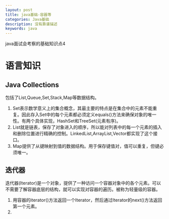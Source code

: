 ```yaml
---
layout: post
title: java基础-容器等
categories: Java基础
description: 没有靠谱描述
keywords: java
---
```

java面试会考察的基础知识点4

# 语言知识
## Java Collections
包括了List,Queue,Set,Stack,Map等数据结构。
1. Set表示数学意义上的集合概念，其最主要的特点是在集合中的元素不能重复。因此存入Set中的每个元素都必须定义equals()方法来确保对象的唯一性。有两个具体实现，HashSet和TreeSet(元素有序)。
2. List就是链表，保存了对象进入的顺序，所以能对列表中的每一个元素的插入和删除位置进行精确的控制。LinkedList,ArrayList,Vector都实现了这个接口。
3. Map提供了从键映射到值的数据结构。用于保存键值对，值可以重复，但键必须唯一。

## 迭代器
迭代器(Iterator)是一个对象，提供了一种访问一个容器对象中的各个元素。可以不需要了解容器底层的结构，就可以实现对容器的遍历。被称为轻量级的容器。
1. 用容器的iterator()方法返回一个Iterator，然后通过Iterator的next()方法返回第一个元素。
2. 